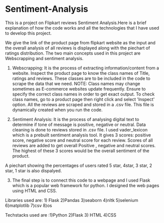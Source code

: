 # Sentiment-Analysis
This is a project on Flipkart reviews Sentiment Analysis.Here is a brief explanation of how the code works and all the technologies that I have used to develop this project.

We give the link of the product page from flipkart website as the input and the overall analysis of all reviews is displayed along with the piechart of ratings distribution.
The two main concepts used in  this project are Webscrapping and sentiment analysis.

1) Webscrapping: It is the process of extracting information/content from a website. Inspect the product page to know the class names of Title, ratings and reviews. These classes are to be included in the code to 
                 scrape the data that we need.
   NOTE: Class names may change sometimes as E-commerce websites update frequently. Ensure to specify the correct class names in order to get exact output. To check class names, go to a product page then right 
         click and select 'Inspect' option.
  All the reviews are scraped and stored in a .csv file. This file is dynamically created when you run the code.

2) Sentiment Analysis: It is the process of analysing digital text to determine if tone of message is positive, negative or neutral.
     Data cleaning is done to reviews stored in .csv file. I used vader_lexicon which is a prebuilt sentiment analysis tool. It gives 3 scores: positive score, negative score and neutral score for each review.
     Scores of all reviews are added to get overall Positive , negative and neutral scores. The highest of these 3 scores would be the overall sentiment of the product.

A piechart showing the percentages of users rated 5 star, 4star, 3 star, 2 star, 1 star is also dispalyed.

3) The final step is to connect this code to a webpage and I used Flask which is a popular web framework for python. I designed the web pages using HTML and CSS.

Libraries used are: 1) Flask
                       2)Pandas
                       3)seaborn
                       4)nltk
                       5)selenium
                       6)matplotlib
                       7)csv
                       8)os
   
Techstacks used are :1)Python
                        2)Flask
                        3) HTML
                        4)CSS
   
   
